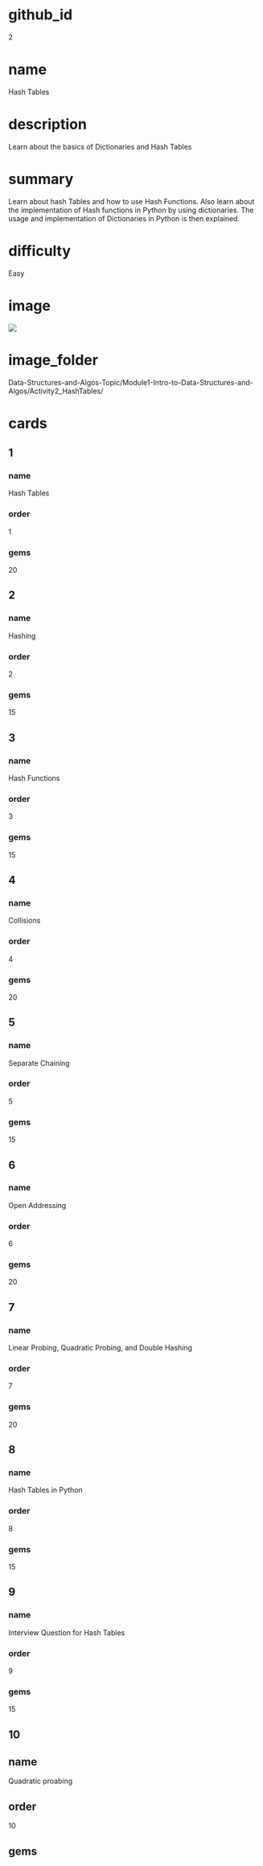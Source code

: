 # github_id
2

# name
Hash Tables

# description
Learn about the basics of Dictionaries and Hash Tables 

# summary
Learn about hash Tables and how to use Hash Functions. Also learn about the implementation of Hash functions in Python by using dictionaries. The usage and implementation of Dictionaries in Python is then explained.

# difficulty
Easy

# image
<img src="images/hash.png">

# image_folder
Data-Structures-and-Algos-Topic/Module1-Intro-to-Data-Structures-and-Algos/Activity2_HashTables/

# cards

## 1

### name
Hash Tables

### order
1 

### gems
20

## 2

### name
Hashing

### order
2

### gems
15

## 3

### name
Hash Functions

### order
3

### gems
15

## 4

### name
Collisions 

### order
4

### gems
20

## 5

### name
Separate Chaining

### order
5

### gems
15

## 6

### name
Open Addressing

### order
6

### gems
20

## 7

### name
Linear Probing, Quadratic Probing, and Double Hashing

### order
7

### gems
20

## 8

### name
Hash Tables in Python

### order
8

### gems
15

## 9

### name
Interview Question for Hash Tables

### order
9

### gems
15

## 10

## name

Quadratic proabing 

## order 

10

## gems

